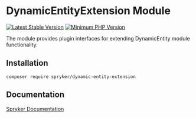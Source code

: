 # DynamicEntityExtension Module
[![Latest Stable Version](https://poser.pugx.org/spryker/dynamic-entity-extension/v/stable.svg)](https://packagist.org/packages/spryker/dynamic-entity-extension)
[![Minimum PHP Version](https://img.shields.io/badge/php-%3E%3D%208.3-8892BF.svg)](https://php.net/)

The module provides plugin interfaces for extending DynamicEntity module functionality.

## Installation

```
composer require spryker/dynamic-entity-extension
```

## Documentation

[Spryker Documentation](https://docs.spryker.com)
